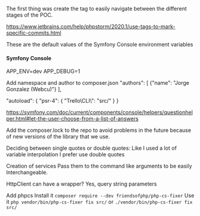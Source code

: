 The first thing was create the tag to easily navigate
between the different stages of the POC.

https://www.jetbrains.com/help/phpstorm/2020.1/use-tags-to-mark-specific-commits.html

These are the default values of the Symfony Console
environment variables 
#### Symfony Console
APP_ENV=dev
APP_DEBUG=1

Add namespace and author to composer.json
"authors": [
        {"name": "Jorge Gonzalez (Webcu)"}
    ],

"autoload": {
        "psr-4": {
            "Trello\\CLI\\": "src/"
        }
    }
    
    
https://symfony.com/doc/current/components/console/helpers/questionhelper.html#let-the-user-choose-from-a-list-of-answers

Add the composer.lock to the repo to avoid problems in
the future because of new versions of the library that
we use.

Deciding between single quotes or double quotes:
Like I used a lot of variable interpolation I prefer
use double quotes

Creation of services 
Pass them to the command like arguments to be easily
Interchangeable.

HttpClient can have a wrapper? 
Yes, query string parameters 

Add phpcs
Install it
`composer require --dev friendsofphp/php-cs-fixer`
Use it
`php vendor/bin/php-cs-fixer fix src/`
or
`./vendor/bin/php-cs-fixer fix src/`
